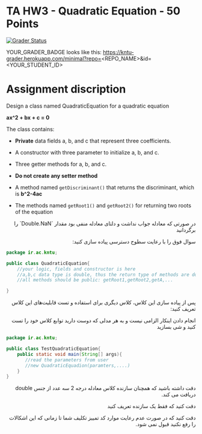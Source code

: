 # TA HW3 - Quadratic Equation - 50 Points


[![Grader Status](YOUR_GRADER_BADGE)](YOUR_GRADER_BADGE)

YOUR_GRADER_BADGE looks like this: https://kntu-grader.herokuapp.com/minimal?repo=<REPO_NAME>&id=<YOUR_STUDENT_ID>



# Assignment discription

Design a class named QuadraticEquation for a quadratic equation

**ax^2 + bx + c = 0**

The class contains:

- **Private** data fields a, b, and c that represent three coefficients.

- A constructor with three parameter to initialize a, b, and c.

- Three getter methods for a, b, and c.

- **Do not create any setter method**

- A method named `getDiscriminant()` that returns the discriminant, which is **b^2-4ac**


- The methods named `getRoot1()` and `getRoot2()` for returning two roots of the equation


<div dir="rtl" align="right">
در صورتی که معادله جواب نداشت و دلتای معادله منفی بود مقدار `Double.NaN` را برگردانید
    
سوال فوق را با رعایت سطوح دسترسی پیاده سازی کنید:
</div>

```java
package ir.ac.kntu;

public class QuadraticEquation{
    //your logic, fields and constructor is here
    //a,b,c data type is double, thus the return type of methods are double
    //all methods should be public: getRoot1,getRoot2,getA,...

}
```


<div dir="rtl" align="right">
پس از پیاده سازی این کلاس، کلاس دیگری برای استفاده و تست قابلیت‌های این کلاس تعریف کنید:

انجام دادن اینکار الزامی نیست و به هر مدلی که دوست دارید توابع کلاس خود را تست کنید و شی بسازید
</div>



```java
package ir.ac.kntu;

public class TestQuadraticEquation{
    public static void main(String[] args){
       //read the parameters from user
       //new QuadraticEquadion(paramters,....)
    }
}
```

<div dir="rtl" align="right">
دقت داشته باشید که همچنان سازنده کلاس معادله درجه 2 سه عدد از جنس double دریافت می کند.  
  
  دقت کنید که فقط یک سازنده تعریف کنید
  
  دقت کنید که در صورت عدم رعایت موارد کد تمییز تکلیف شما تا زمانی که این اشکالات را رفع نکنید قبول نمی شود.
</div>
